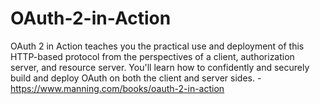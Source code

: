 # OAuth-2-in-Action
OAuth 2 in Action teaches you the practical use and deployment of this HTTP-based protocol from the perspectives of a client, authorization server, and resource server. You'll learn how to confidently and securely build and deploy OAuth on both the client and server sides. - https://www.manning.com/books/oauth-2-in-action
